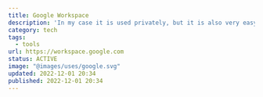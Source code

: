 ```yaml
---
title: Google Workspace
description: 'In my case it is used privately, but it is also very easy to set up for small to large organizations.'
category: tech
tags:
  - tools
url: https://workspace.google.com
status: ACTIVE
image: "@images/uses/google.svg"
updated: 2022-12-01 20:34
published: 2022-12-01 20:34
---
```

